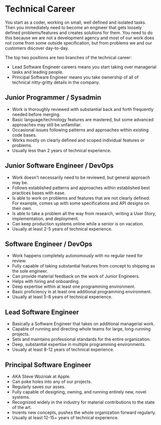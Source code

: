 # Technical Career

You start as a coder, working on small, well defined and isolated tasks. Then you immediately need to become an engineer that gets loosely defined problems/features and creates solutions for them. You need to do this because we are not a development agency and most of our work does not come from some outside specification, but from problems we and our customers discover day-to-day. 

The top two positions are two branches of the technical career:
* Lead Software Engineer careers means you start taking over managerial tasks and leading people.
* Principal Software Engineer means you take ownership of all of technical nitty-gritty details in the company. 

## Junior Programmer / Sysadmin

* Work is thoroughly reviewed with substantial back and forth frequently needed before merging.
* Basic language/technology features are mastered, but some advanced approaches may still be unfamiliar.
* Occasional issues following patterns and approaches within existing code bases.
* Works mostly on clearly defined and scoped individual features or problems.
* Usually less than 2 years of technical experience.


## Junior Software Engineer / DevOps

* Work doesn't necessarily need to be reviewed, but general approach may be.
* Follows established patterns and approaches within established best practices bases with ease.
* Is able to work on problems and features that are not clearly defined. For example, comes up with some specifications and API designs on their own.
* Is able to take a problem all the way from research, writing a User Story, implementation, and deployment.
* Can keep production systems online while a senior is on vacation.
* Usually at least 2-5 years of technical experience.

## Software Engineer / DevOps

* Work happens completely autonomously with no regular need for review.
* Fully capable of taking substantial features from concept to shipping as the sole engineer.
* Can provide material feedback on the work of Junior Engineers.
* Helps with hiring and onboarding.
* Deep expertise within at least one programming environment.
* Basic proficiency in at least one additional programming environment.
* Usually at least 5-8 years of technical experience.

## Lead Software Engineer

* Basically a Software Engineer that takes on additional managerial work.
* Capable of running and directing whole teams for large, long-running projects.
* Sets and maintains professional standards for the entire organization.
* Deep, substantial expertise in multiple programming environments.
* Usually at least 8-12 years of technical experience.

## Principal Software Engineer

* AKA Steve Wozniak at Apple.
* Can poke holes into any of our projects.
* Regularly saves our asses.
* Fully capable of designing, owning, and running entirely new, novel systems.
* Recognized widely in the industry for material contributions to the state of the art.
* Invents new concepts, pushes the whole organization forward regularly.
* Usually at least 12-15+ years of technical experience.
